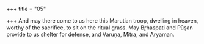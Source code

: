 +++
title = "05"

+++
And may there come to us here this Marutian troop, dwelling in heaven,  worthy of the sacrifice, to sit on the ritual grass.
May Br̥haspati and Pūṣan provide to us shelter for defense, and Varuṇa,  Mitra, and Aryaman.